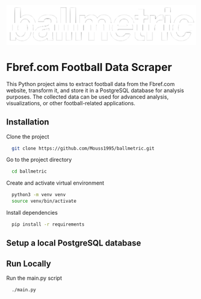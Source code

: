 
![Logo](img/logo-white.png)


#  Fbref.com Football Data Scraper

This Python project aims to extract football data from the Fbref.com website, transform it, and store it in a PostgreSQL database for analysis purposes. The collected data can be used for advanced analysis, visualizations, or other football-related applications.
## Installation

Clone the project

```bash
  git clone https://github.com/Mouss1995/ballmetric.git
```

Go to the project directory 

```bash
  cd ballmetric
```

Create and activate virtual environment 

```bash
  python3 -m venv venv
  source venv/bin/activate 
```

Install dependencies

```bash
  pip install -r requirements
```

## Setup a local PostgreSQL database



## Run Locally

Run the main.py script

```bash
  ./main.py
```